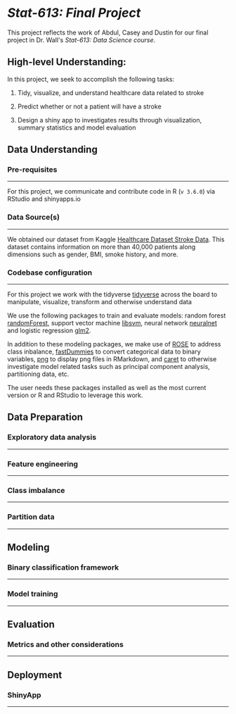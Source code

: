 # *Stat-613: Final Project*

This project reflects the work of Abdul, Casey and Dustin for our final project in Dr. Wall's *Stat-613: Data Science course*. 

## High-level Understanding: 

In this project, we seek to accomplish the following tasks:

1. Tidy, visualize, and understand healthcare data related to stroke

2. Predict whether or not a patient will have a stroke

3. Design a shiny app to investigates results through visualization, summary statistics and model evaluation

## Data Understanding

### **Pre-requisites**
***
For this project, we communicate and contribute code in R (`v 3.6.0`) via RStudio and shinyapps.io

### **Data Source(s)**
***
We obtained our dataset from Kaggle [Healthcare Dataset Stroke Data](https://www.kaggle.com/asaumya/healthcare-dataset-stroke-data). This dataset contains information on more than 40,000 patients along dimensions such as gender, BMI, smoke history, and more. 

### **Codebase configuration**
***
For this project we work with the tidyverse [tidyverse](https://www.tidyverse.org/) across the board to manipulate, visualize, transform and otherwise understand data 

We use the following packages to train and evaluate models: random forest [randomForest](https://cran.r-project.org/web/packages/randomForest/randomForest.pdf), support vector machine [libsvm](https://cran.r-project.org/web/packages/e1071/vignettes/svmdoc.pdf), neural network [neuralnet](https://cran.r-project.org/web/packages/neuralnet/neuralnet.pdf) and logistic regression [glm2](https://cran.r-project.org/web/packages/glm2/glm2.pdf).

In addition to these modeling packages, we make use of [ROSE](https://cran.r-project.org/web/packages/ROSE/ROSE.pdf) to address class inbalance, [fastDummies](https://cran.r-project.org/web/packages/fastDummies/fastDummies.pdf) to convert categorical data to binary variables, [png](https://cran.r-project.org/web/packages/png/png.pdf) to display png files in RMarkdown, and [caret](https://cran.r-project.org/web/packages/caret/caret.pdf) to otherwise investigate model related tasks such as principal component analysis, partitioning data, etc.

The user needs these packages installed as well as the most current version or R and RStudio to leverage this work.

## Data Preparation

### **Exploratory data analysis**
***


### **Feature engineering**
***


### **Class imbalance**
***


### **Partition data**
***


## Modeling

### **Binary classification framework**
***


### **Model training**
***


## Evaluation

### **Metrics and other considerations**
***


## Deployment

### **ShinyApp**
***




